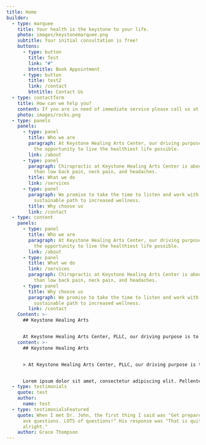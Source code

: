 ```yaml
---
title: Home
builder:
  - type: marquee
    title: Your health is the keystone to your life.
    photo: images/keystonemarquee.png
    subtitle: Your initial consultation is free!
    buttons:
      - type: button
        title: Test
        link: "#"
        btntitle: Book Appointment
      - type: button
        title: test2
        link: /contact
        btntitle: Contact Us
  - type: contactform
    title: How can we help you?
    content: If you are in need of immediate service please call us at (919) 896-8715.
    photo: images/rocks.png
  - type: panels
    panels:
      - type: panel
        title: Who we are
        paragraph: At Keystone Healing Arts Center, our driving purpose is to give you
          the opportunity to live the healthiest life possible.
        link: /about
      - type: panel
        paragraph: Chiropractic at Keystone Healing Arts Center is about so much more
          than low back pain, neck pain, and headaches.
        title: What we do
        link: /services
      - type: panel
        paragraph: We promise to take the time to listen and work with you to find a
          sustainable path to increased wellness.
        title: Why choose us
        link: /contact
  - type: content
    panels:
      - type: panel
        title: Who we are
        paragraph: At Keystone Healing Arts Center, our driving purpose is to give you
          the opportunity to live the healthiest life possible.
        link: /about
      - type: panel
        title: What we do
        link: /services
        paragraph: Chiropractic at Keystone Healing Arts Center is about so much more
          than low back pain, neck pain, and headaches.
      - type: panel
        title: Why choose us
        paragraph: We promise to take the time to listen and work with you to find a
          sustainable path to increased wellness.
        link: /contact
    Content: >-
      ## Keystone Healing Arts


      At Keystone Healing Arts Center, PLLC, our driving purpose is to give you the opportunity to live the healthiest life possible.
    content: >-
      ## Keystone Healing Arts


      > At Keystone Healing Arts Center, PLLC, our driving purpose is to give you the opportunity to live the healthiest life possible.


      Lorem ipsum dolor sit amet, consectetur adipiscing elit. Pellentesque at ante velit. Quisque vel tincidunt libero. Vestibulum augue nisi, tempor sit amet blandit ultricies, vulputate in purus. Vivamus vitae ex mi. Praesent ut sapien faucibus, rhoncus ex quis, sollicitudin mi. Nunc sed tellus sollicitudin, consequat purus elementum, suscipit tellus. Aenean lectus leo, sollicitudin a orci ac, porta gravida ipsum. Donec lacinia faucibus ornare. In tempus neque non sapien facilisis, nec lobortis dolor placerat. Integer nec dui sit amet felis faucibus vulputate fermentum eget lorem. Aenean luctus enim eu nulla aliquet, at maximus justo imperdiet. Cras id metus blandit ipsum pharetra sollicitudin.
  - type: testimonials
    quote: test
    author:
      name: test
  - type: testimonialsFeatured
    quote: When I met Dr. John, the first thing I said was "Get prepared because I
      ask questions. LOTS of questions!" His response was "That is quite
      alright."
    author: Grace Thompson
---
```

